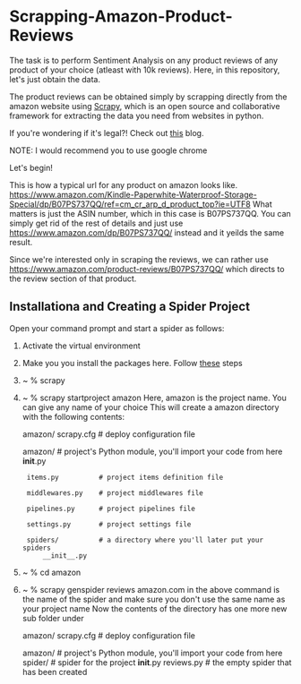 # Scrapping-Amazon-Product-Reviews

The task is to perform Sentiment Analysis on any product reviews of any product of your choice (atleast with 10k reviews). Here, in this repository, let's just obtain the data.

The product reviews can be obtained simply by scrapping directly from the amazon website using [Scrapy](https://scrapy.org), which is an open source and collaborative framework for extracting the data you need from websites in python.

If you're wondering if it's legal?! Check out [this](https://www.blog.datahut.co/post/is-web-data-scraping-legal) blog.

NOTE: I would recommend you to use google chrome

Let's begin! 

This is how a typical url for any product on amazon looks like.
https://www.amazon.com/Kindle-Paperwhite-Waterproof-Storage-Special/dp/B07PS737QQ/ref=cm_cr_arp_d_product_top?ie=UTF8 
What matters is just the ASIN number, which in this case is B07PS737QQ. You can simply get rid of the rest of details and just use https://www.amazon.com/dp/B07PS737QQ/ instead and it yeilds the same result.

Since we're interested only in scraping the reviews, we can rather use https://www.amazon.com/product-reviews/B07PS737QQ/ which directs to the review section of that product.


## Installationa and Creating a Spider Project

Open your command prompt and start a spider as follows:

1. Activate the virtual environment
2. Make you you install the packages here. Follow [these](https://docs.scrapy.org/en/latest/intro/install.html#intro-install) steps
3. ~ % scrapy
4. ~ % scrapy startproject amazon
Here, amazon is the project name. You can give any name of your choice
This will create a amazon directory with the following contents:

    amazon/
        scrapy.cfg        # deploy configuration file

    amazon/               # project's Python module, you'll import your code from here
        __init__.py

        items.py          # project items definition file

        middlewares.py    # project middlewares file

        pipelines.py      # project pipelines file

        settings.py       # project settings file

        spiders/          # a directory where you'll later put your spiders
            __init__.py

5. ~ % cd amazon
6. ~ % scrapy genspider reviews amazon.com
<reviews> in the above command is the name of the spider and make sure you don't use the same name as your project name
Now the contents of the directory has one more new sub folder under 
    
    amazon/
        scrapy.cfg        # deploy configuration file

    amazon/               # project's Python module, you'll import your code from here
        spider/           # spider for the project
            __init__.py
            reviews.py    # the empty spider that has been created
           
    

